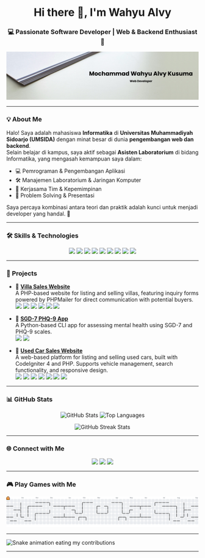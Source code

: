 <!-- Header -->
<h1 align="center">Hi there 👋, I'm Wahyu Alvy</h1>
<h3 align="center">💻 Passionate Software Developer | Web & Backend Enthusiast 🚀</h3>

<!-- Banner -->
<p align="center">
  <img src="img/github-header.png" alt="Wahyu Alvy" />
</p>

---

### 💡 About Me

Halo! Saya adalah mahasiswa **Informatika** di **Universitas Muhammadiyah Sidoarjo (UMSIDA)** dengan minat besar di dunia **pengembangan web dan backend**.  
Selain belajar di kampus, saya aktif sebagai **Asisten Laboratorium** di bidang Informatika, yang mengasah kemampuan saya dalam:

- 💻 Pemrograman & Pengembangan Aplikasi
- 🛠 Manajemen Laboratorium & Jaringan Komputer
- 🤝 Kerjasama Tim & Kepemimpinan
- 🎯 Problem Solving & Presentasi

Saya percaya kombinasi antara teori dan praktik adalah kunci untuk menjadi developer yang handal. 🚀

---

### 🛠 Skills & Technologies

<p align="center">
  <img src="https://img.shields.io/badge/CSS3-1572B6?style=for-the-badge&logo=css3&logoColor=white" />
  <img src="https://img.shields.io/badge/HTML5-E34F26?style=for-the-badge&logo=html5&logoColor=white" />
  <img src="https://img.shields.io/badge/JavaScript-323330?style=for-the-badge&logo=javascript&logoColor=F7DF1E" />
  <img src="https://img.shields.io/badge/PHP-777BB4?style=for-the-badge&logo=php&logoColor=white" />
  <img src="https://img.shields.io/badge/Python-FFD43B?style=for-the-badge&logo=python&logoColor=blue" />
  <img src="https://img.shields.io/badge/CodeIgniter%204-DD4814?style=for-the-badge&logo=codeigniter&logoColor=white" />
  <img src="https://img.shields.io/badge/Bootstrap%205-7952B3?style=for-the-badge&logo=bootstrap&logoColor=white" />
  <img src="https://img.shields.io/badge/Laravel-FF2D20?style=for-the-badge&logo=laravel&logoColor=white" />
  <img src="https://img.shields.io/badge/Tailwind_CSS-38B2AC?style=for-the-badge&logo=tailwind-css&logoColor=white" />
</p>

---

### 🌟 Projects

- 🏡 **[Villa Sales Website](https://github.com/wahyualvyy/inventory-audit)**  
  A PHP-based website for listing and selling villas, featuring inquiry forms powered by PHPMailer for direct communication with potential buyers.
<img src="https://img.shields.io/badge/PHP-777BB4?style=for-the-badge&logo=php&logoColor=white" /> <img src="https://img.shields.io/badge/PHPMailer-FF9E0F?style=for-the-badge&logo=mail.ru&logoColor=white" /> <img src="https://img.shields.io/badge/Bootstrap-7952B3?style=for-the-badge&logo=bootstrap&logoColor=white" /> <img src="https://img.shields.io/badge/HTML5-E34F26?style=for-the-badge&logo=html5&logoColor=white" /> <img src="https://img.shields.io/badge/CSS3-1572B6?style=for-the-badge&logo=css3&logoColor=white" /> <img src="https://img.shields.io/badge/JavaScript-323330?style=for-the-badge&logo=javascript&logoColor=F7DF1E" />


- 🤖 **[SGD-7 PHQ-9 App](https://github.com/wahyualvyy/SGD-7_PHQ-9_APP)**  
  A Python-based CLI app for assessing mental health using SGD-7 and PHQ-9 scales.  
  <img src="https://img.shields.io/badge/Python-FFD43B?style=flat-square&logo=python&logoColor=blue" /> <img src="https://img.shields.io/badge/CLI-App-000000?style=flat-square&logo=terminal&logoColor=white" />


- 📝 **[Used Car Sales Website](https://github.com/wahyualvyy/project-pkl.github.io)**  
  A web-based platform for listing and selling used cars, built with CodeIgniter 4 and PHP. Supports vehicle management, search functionality, and responsive design.  
  <img src="https://img.shields.io/badge/PHP-8-777BB4?style=flat-square&logo=php&logoColor=white" /> <img src="https://img.shields.io/badge/CodeIgniter-4-DD4814?style=flat-square&logo=codeigniter&logoColor=white" /> <img src="https://img.shields.io/badge/Composer-000000?style=flat-square&logo=composer&logoColor=white" /> <img src="https://img.shields.io/badge/Bootstrap-7952B3?style=flat-square&logo=bootstrap&logoColor=white" /> <img src="https://img.shields.io/badge/HTML5-E34F26?style=flat-square&logo=html5&logoColor=white" /> <img src="https://img.shields.io/badge/CSS3-1572B6?style=flat-square&logo=css3&logoColor=white" /> <img src="https://img.shields.io/badge/JavaScript-F7DF1E?style=flat-square&logo=javascript&logoColor=323330" />




---

### 📊 GitHub Stats

<p align="center">
  <img src="https://github-readme-stats.vercel.app/api?username=wahyualvyy&show_icons=true&theme=radical" alt="GitHub Stats" height="160" />
  <img src="https://github-readme-stats.vercel.app/api/top-langs/?username=wahyualvyy&layout=compact&theme=radical" alt="Top Languages" height="160" />
</p>

<p align="center">
  <img src="https://github-readme-streak-stats.herokuapp.com/?user=wahyualvyy&theme=radical" alt="GitHub Streak Stats" height="160" />
</p>

---

### 🌐 Connect with Me

<p align="center">
  <a href="https://github.com/wahyualvyy"><img src="https://img.shields.io/badge/GitHub-100000?style=for-the-badge&logo=github&logoColor=white"></a>
  <a href="https://www.linkedin.com/in/wahyu-alvy/"><img src="https://img.shields.io/badge/LinkedIn-0077B5?style=for-the-badge&logo=linkedin&logoColor=white"></a>
  <a href="https://www.instagram.com/ksmalvy_/"><img src="https://img.shields.io/badge/Instagram-E4405F?style=for-the-badge&logo=instagram&logoColor=white"></a>
</p>

---

### 🎮 Play Games with Me

<picture>
  <source media="(prefers-color-scheme: dark)" srcset="https://raw.githubusercontent.com/wahyualvyy/wahyualvyy/output/pacman-contribution-graph-dark.svg">
  <source media="(prefers-color-scheme: light)" srcset="https://raw.githubusercontent.com/wahyualvyy/wahyualvyy/output/pacman-contribution-graph.svg">
  <img alt="Pacman eating my contributions" src="https://raw.githubusercontent.com/wahyualvyy/wahyualvyy/output/pacman-contribution-graph.svg">
</picture>

---

<img src="https://raw.githubusercontent.com/wahyualvyy/wahyualvyy/output/snake.svg" alt="Snake animation eating my contributions" />

---


